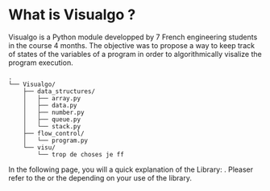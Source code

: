 # What is Visualgo ?

Visualgo is a Python module developped by 7 French engineering students in the course 4 months. The objective was to propose a way to keep track of states of the variables of a program in order to algorithmically visalize the program execution.


```
.
└── Visualgo/
    ├── data_structures/
    │   ├── array.py
    │   ├── data.py
    │   ├── number.py
    │   ├── queue.py
    │   └── stack.py
    ├── flow_control/
    │   └── program.py
    └── visu/
        └── trop de choses je ff
```

In the following page, you will a quick explanation of the Library: [](#How_to_use). Pleaser refer to the [](#user) or the [](#dev) depending on your use of the library.